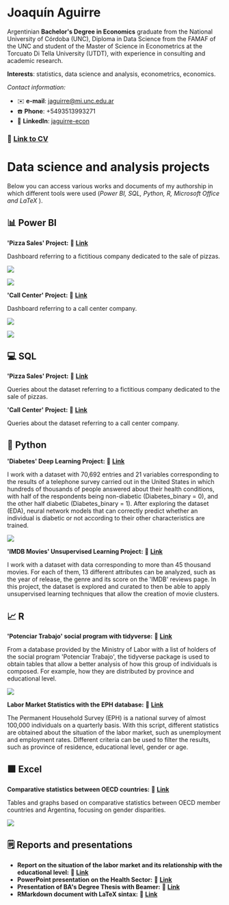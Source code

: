 # Joaquín Aguirre

Argentinian **Bachelor's Degree in Economics** graduate from the National University of Córdoba (UNC), Diploma in Data Science from the FAMAF of the UNC and student of the Master of Science in Econometrics at the Torcuato Di Tella University (UTDT), with experience in consulting and academic research.

**Interests**: statistics, data science and analysis, econometrics, economics.

*Contact information:*
- ✉️ **e-mail**: jaguirre@mi.unc.edu.ar
- ☎️ **Phone**: +5493513993271
- 🔗 **LinkedIn**: [jaguirre-econ](https://www.linkedin.com/in/jaguirre-econ/)

### 📄 [Link to CV](https://github.com/jaguirre-econ/profile/blob/main/CV%20-%20Joaqu%C3%ADn%20Aguirre%20(en).pdf)

# Data science and analysis projects

Below you can access various works and documents of my authorship in which different tools were used (*Power BI, SQL, Python, R, Microsoft Office and LaTeX* ).

## 📊 Power BI 

**'Pizza Sales' Project:** 🔗 [**Link**](https://github.com/jaguirre-econ/Proyectos-Ciencia-de-Datos/blob/main/Pizza%20Sales%20Report.pbix)

Dashboard referring to a fictitious company dedicated to the sale of pizzas.

![](images/bi_report_1.png)

![](images/bi_report_2.png)

**'Call Center' Project:** 🔗 [**Link**](https://github.com/jaguirre-econ/Proyectos-Ciencia-de-Datos/blob/main/Call%20Center%20Report.pbix)

Dashboard referring to a call center company.

![](images/bi_report_3.png)

![](images/bi_report_4.png)

## 💻 SQL

**'Pizza Sales' Project:** 🔗 [**Link**](https://popsql.com/queries/-No2jud0rfRSZx59qnY9/pizza-sales?access_token=acc344688452e7b505fcfa84a59185ef)

Queries about the dataset referring to a fictitious company dedicated to the sale of pizzas.

**'Call Center' Project:** 🔗 [**Link**]()

Queries about the dataset referring to a call center company.

## 🐍 Python 

**'Diabetes' Deep Learning Project:** 🔗 [**Link**](https://github.com/jaguirre-econ/Proyectos-Ciencia-de-Datos/blob/main/Deep_Learning_Diabetes.ipynb)

I work with a dataset with 70,692 entries and 21 variables corresponding to the results of a telephone survey carried out in the United States in which hundreds of thousands of people answered about their health conditions, with half of the respondents being non-diabetic (Diabetes_binary = 0), and the other half diabetic (Diabetes_binary = 1). After exploring the dataset (EDA), neural network models that can correctly predict whether an individual is diabetic or not according to their other characteristics are trained.

![](images/graph_deep_learning.png)

**'IMDB Movies' Unsupervised Learning Project:** 🔗 [**Link**](https://github.com/jaguirre-econ/Proyectos-Ciencia-de-Datos/blob/main/Non_Supervised_Movies.ipynb)

I work with a dataset with data corresponding to more than 45 thousand movies. For each of them, 13 different attributes can be analyzed, such as the year of release, the genre and its score on the 'IMDB' reviews page. In this project, the dataset is explored and curated to then be able to apply unsupervised learning techniques that allow the creation of movie clusters.

## 📈 R

**'Potenciar Trabajo' social program with tidyverse:** 🔗 [**Link**](https://github.com/jaguirre-econ/Proyectos-Ciencia-de-Datos/blob/main/pot_trabajo.R)

From a database provided by the Ministry of Labor with a list of holders of the social program 'Potenciar Trabajo', the tidyverse package is used to obtain tables that allow a better analysis of how this group of individuals is composed. For example, how they are distributed by province and educational level.

![](images/pot_trabajo.png)

**Labor Market Statistics with the EPH database:** 🔗 [**Link**](https://github.com/jaguirre-econ/Proyectos-Ciencia-de-Datos/blob/main/merc_lab.R)

The Permanent Household Survey (EPH) is a national survey of almost 100,000 individuals on a quarterly basis. With this script, different statistics are obtained about the situation of the labor market, such as unemployment and employment rates. Different criteria can be used to filter the results, such as province of residence, educational level, gender or age.

## 🟩 Excel

**Comparative statistics between OECD countries:** 🔗 [**Link**](https://github.com/jaguirre-econ/Proyectos-Ciencia-de-Datos/blob/main/Gr%C3%A1ficos%20OCDE.xlsx)

Tables and graphs based on comparative statistics between OECD member countries and Argentina, focusing on gender disparities.

![](images/graph_excel.png)

## 🗒️ Reports and presentations

- **Report on the situation of the labor market and its relationship with the educational level:** 🔗 [**Link**](https://github.com/jaguirre-econ/Proyectos-Ciencia-de-Datos/blob/main/2023-07%20DR%20-%20Mercado%20Laboral%20y%20Educaci%C3%B3n%20Superior.pdf)
- **PowerPoint presentation on the Health Sector:** 🔗 [**Link**](https://github.com/jaguirre-econ/Proyectos-Ciencia-de-Datos/blob/main/IERAL%20-%20Salud%202021%20al%20I%2023.pdf)
- **Presentation of BA's Degree Thesis with Beamer:** 🔗 [**Link**](https://github.com/jaguirre-econ/Proyectos-Ciencia-de-Datos/blob/main/Presentaci%C3%B3n_Trabajo_Final.pdf)
- **RMarkdown document with LaTeX sintax:** 🔗 [**Link**](https://github.com/jaguirre-econ/Proyectos-Ciencia-de-Datos/blob/main/Gu%C3%ADa%20de%20Ejercicios%20de%20Econometr%C3%ADa%20II%20en%20RMarkdown.pdf)



